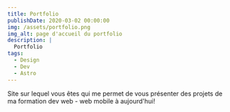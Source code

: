 ```yaml
---
title: Portfolio
publishDate: 2020-03-02 00:00:00
img: /assets/portfolio.png
img_alt: page d'accueil du portfolio
description: |
  Portfolio
tags:
  - Design
  - Dev
  - Astro
---
```



Site sur lequel vous êtes qui me permet de vous présenter des projets de ma formation dev web - web mobile à aujourd'hui!
